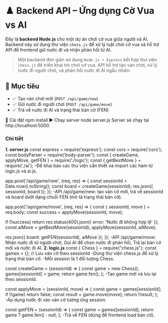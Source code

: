# ♟️ Backend API – Ứng dụng Cờ Vua vs AI

Đây là **backend Node.js** cho một dự án chơi cờ vua giữa người và AI. Backend này sử dụng thư viện `chess.js` để xử lý luật chơi cờ vua và hỗ trợ API để frontend gửi nước đi và nhận phản hồi từ AI.
> Một backend đơn giản sử dụng `Node.js + Express` kết hợp thư viện `chess.js` để triển khai trò chơi cờ vua.
> API hỗ trợ tạo ván chơi, xử lý nước đi người chơi, và phản hồi nước đi AI ngẫu nhiên.

## 📌 Mục tiêu

- ✅ Tạo ván chơi mới (`POST /api/game/new`)
- ✅ Gửi nước đi người chơi (`POST /api/game/move`)
- ✅ Trả về nước đi AI và trạng thái bàn cờ (FEN)

🔧 Cài đặt
npm install
▶️ Chạy server
node server.js
Server sẽ chạy tại http://localhost:5000.
### Chi tiết
**1. server.js**
const express = require('express');
const cors = require('cors');
const bodyParser = require('body-parser');
const { createGame, applyMove, getFEN } = require('./logic');
const { getBestMove } = require('./ai');
-Để khai báo các thư viện cần thiết và import các hàm từ logic.js và ai.js.

app.post('/api/game/new', (req, res) => {
const sessionId = Date.now().toString();
const board = createGame(sessionId);
res.json({ sessionId, board });
});
-API /api/game/new: tạo ván cờ mới, trả về sessionId và board dưới dạng chuỗi FEN (mô tả trạng thái bàn cờ).

app.post('/api/game/move', (req, res) => {
const { sessionId, move } = req.body;
const success = applyMove(sessionId, move);

if (!success) return res.status(400).json({ error: 'Nước đi không hợp lệ' });
const aiMove = getBestMove(sessionId); 
applyMove(sessionId, aiMove);

res.json({ board: getFEN(sessionId), aiMove });
});
-API /api/game/move:
Nhận nước đi từ người chơi,
Gọi AI để chọn nước đi phản hồi,
Trả lại bàn cờ mới và nước đi AI.
**2. logic.js**
const { Chess } = require("chess.js");
const games = {}; // Lưu ván cờ theo sessionId
-Dùng thư viện chess.js để xử lý trạng thái bàn cờ.
-Mỗi session là 1 đối tượng Chess.

const createGame = (sessionId) => {
 const game = new Chess();
 games[sessionId] = game;
 return game.fen();
};
-Tạo game mới và lưu lại theo sessionId.

const applyMove = (sessionId, move) => {
  const game = games[sessionId];
  if (!game) return false;
  const result = game.move(move);
  return !!result;
};
-Áp dụng nước đi vào ván cờ tương ứng session.

const getFEN = (sessionId) => {
  const game = games[sessionId];
  return game ? game.fen() : null;
};
-Trả về FEN (dùng để frontend load bàn cờ).



